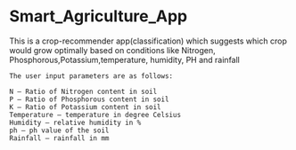 # Smart_Agriculture_App
This is a crop-recommender app(classification) which suggests which crop would grow optimally based on conditions like Nitrogen, Phosphorous,Potassium,temperature, humidity, PH and rainfall

    The user input parameters are as follows:

    N – Ratio of Nitrogen content in soil
    P – Ratio of Phosphorous content in soil
    K – Ratio of Potassium content in soil
    Temperature – temperature in degree Celsius
    Humidity – relative humidity in %
    ph – ph value of the soil
    Rainfall – rainfall in mm

